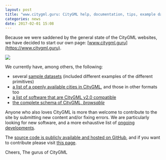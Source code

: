 ```yaml
---
layout: post
title: "www.citygml.guru: CityGML help, documentation, tips, example datasets, and tutorials"
categories: news
date: 2017-02-01 15:08
---
```


Because we were saddened by the general state of the CityGML websites, we have decided to start our own page: [www.citygml.guru](https://www.citygml.guru).

<a href="https://www.citygml.guru"><img src="{{ site.baseurl }}/img/2017/citygmlguru.png"/></a>

We currently have, among others, the following: 

  - several [sample datasets](https://www.citygml.guru/samplefiles/) (included different examples of the different primitives)
  - [a list of a openly available cities in CityGML](https://www.citygml.guru/3dcities/), and those in other formats too
  - [a list of software that are CityGML v2.0 compatible](https://www.citygml.guru/3dcities/)
  - [the complete schema of CityGML, *browsable*](https://www.citygml.guru/schemas/doc-complete/citygml)

Anyone who also loves CityGML is more than welcome to contribute to the site by submitting new content and/or fixing errors.
We are particularly looking for new software, and a more exhaustive list of [ongoing developments](https://www.citygml.guru/ongoingdev/).

The [source code is publicly available and hosted on GitHub](https://github.com/tudelft3d/website-citygml), and if you want to contribute please visit [this page](https://www.citygml.guru/contribute/).

Cheers,
The gurus of CityGML


